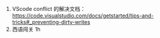 1. VScode conflict 的解决文档： https://code.visualstudio.com/docs/getstarted/tips-and-tricks#_preventing-dirty-writes
2. 西语闯关 1h
